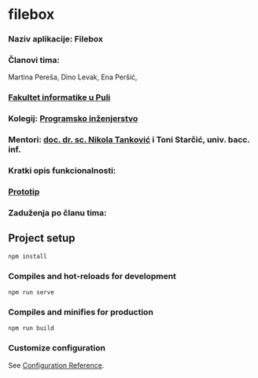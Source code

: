# filebox

### Naziv aplikacije: Filebox

### Članovi tima:
Martina Pereša, 
Dino Levak,
Ena Peršić,

### [Fakultet informatike u Puli](https://fipu.unipu.hr/fipu)

### Kolegij: [Programsko inženjerstvo](https://www.notion.so/Programsko-in-enjerstvo-e353945331df468e8382cdad1e91c4b8)

### Mentori: [doc. dr. sc. Nikola Tanković](https://www.notion.so/Kontakt-stranica-875574d1b92248b1a8e90dae52cd29a9) i Toni Starčić, univ. bacc. inf.

### Kratki opis funkcionalnosti:

### [Prototip](https://www.figma.com/file/JyYEoKi7nVPSCdthRhEqH5/Logo?node-id=0%3A1)

### Zaduženja po članu tima:


## Project setup
```
npm install
```

### Compiles and hot-reloads for development
```
npm run serve
```

### Compiles and minifies for production
```
npm run build
```

### Customize configuration
See [Configuration Reference](https://cli.vuejs.org/config/).




